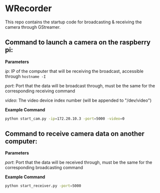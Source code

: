 # WRecorder
This repo contains the startup code for broadcasting & receiving the camera through GStreamer.

## Command to launch a camera on the raspberry pi:
**Parameters**

*ip*: IP of the computer that will be receiving the broadcast, accessible through `hostname -I`

*port*: Port that the data will be broadcast through, must be the same for the corresponding receiving command

*video*: The video device index number (will be appended to "/dev/video")

**Example Command**
```sh
python start_cam.py -ip=172.20.10.3 -port=5000 -video=0
```

## Command to receive camera data on another computer:
**Parameters**

*port*: Port that the data will be received through, must be the same for the corresponding broadcasting command

**Example Command**
```sh
python start_receiver.py -port=5000
```

